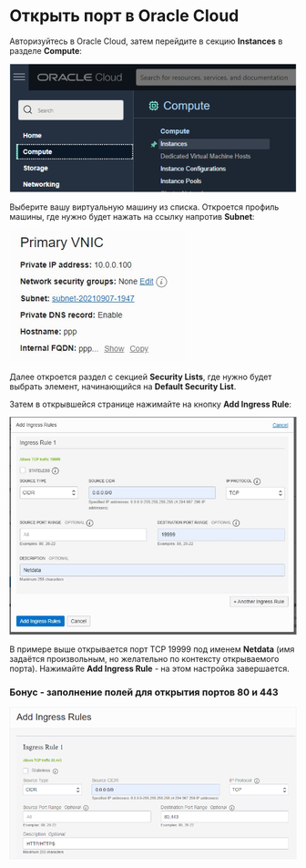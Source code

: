 # Открыть порт в Oracle Cloud

Авторизуйтесь в Oracle Cloud, затем перейдите в секцию **Instances** в разделе **Compute**:

![](<../.gitbook/assets/image (346) (1) (1) (1) (1) (1) (1).png>)

Выберите вашу виртуальную машину из списка. Откроется профиль машины, где нужно будет нажать на ссылку напротив **Subnet**:

![](<../.gitbook/assets/image (344) (1) (1) (1) (1) (1).png>)

Далее откроется раздел с секцией **Security Lists**, где нужно будет выбрать элемент, начинающийся на **Default Security List**.&#x20;

Затем в открывшейся странице нажимайте на кнопку **Add Ingress Rule**:

![](<../.gitbook/assets/image (345) (1) (1) (1) (1).png>)

В примере выше открывается порт TCP 19999 под именем **Netdata** (имя задаётся произвольным, но желательно по контексту открываемого порта). Нажимайте **Add Ingress Rule** - на этом настройка завершается.

### Бонус - заполнение полей для открытия портов 80 и 443

![](<../.gitbook/assets/image (344) (1) (1) (1) (1).png>)
